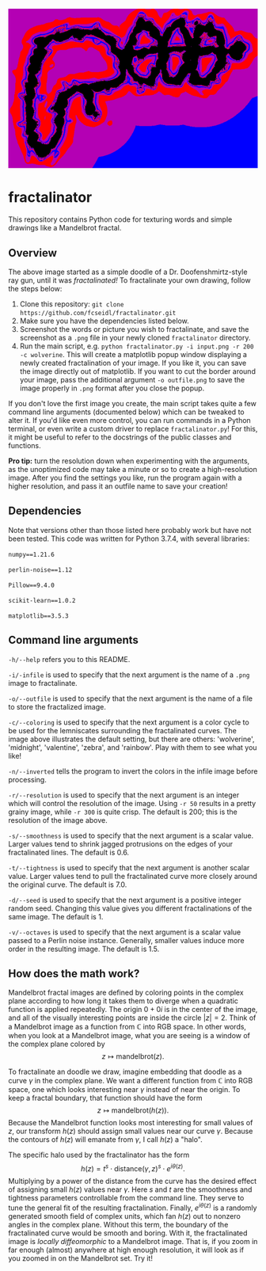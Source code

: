 ![fractalinator](logo.png)

# fractalinator

This repository contains Python code for texturing words and simple drawings like a Mandelbrot fractal. 

## Overview

The above image started as a simple doodle of a Dr. Doofenshmirtz-style ray gun, until it was *fractalinated!* To fractalinate your own drawing, follow the steps below:
1. Clone this repository: ```git clone https://github.com/fcseidl/fractalinator.git```
2. Make sure you have the dependencies listed below.
3. Screenshot the words or picture you wish to fractalinate, and save the screenshot as a ```.png``` file in your newly cloned ```fractalinator``` directory.
4. Run the main script, e.g. ```python fractalinator.py -i input.png -r 200 -c wolverine```. This will create a matplotlib popup window displaying a newly created fractalination of your image. If you like it, you can save the image directly out of matplotlib. If you want to cut the border around your image, pass the additional argument ```-o outfile.png``` to save the image properly in ```.png``` format after you close the popup.

If you don't love the first image you create, the main script takes quite a few command line arguments (documented below) which can be tweaked to alter it. If you'd like even more control, you can run commands in a Python terminal, or even write a custom driver to replace ```fractalinator.py```! For this, it might be useful to refer to the docstrings of the public classes and functions.

**Pro tip:** turn the resolution down when experimenting with the arguments, as the unoptimized code may take a minute or so to create a high-resolution image. After you find the settings you like, run the program again with a higher resolution, and pass it an outfile name to save your creation!

## Dependencies
Note that versions other than those listed here probably work but have not been tested. This code was written for Python 3.7.4, with several libraries:

```numpy==1.21.6```

```perlin-noise==1.12```

```Pillow==9.4.0```

```scikit-learn==1.0.2```

```matplotlib==3.5.3```


## Command line arguments

```-h/--help``` refers you to this README.

```-i/-infile``` is used to specify that the next argument is the name of a ```.png``` image to fractalinate.

```-o/--outfile``` is used to specify that the next argument is the name of a file to store the fractalized image.

```-c/--coloring``` is used to specify that the next argument is a color cycle to be used for the lemniscates surrounding the fractalinated curves. The image above illustrates the default setting, but there are others: 'wolverine', 'midnight', 'valentine', 'zebra', and 'rainbow'. Play with them to see what you like!

```-n/--inverted``` tells the program to invert the colors in the infile image before processing.

```-r/--resolution``` is used to specify that the next argument is an integer which will control the resolution of the image. Using ```-r 50``` results in a pretty grainy image, while ```-r 300``` is quite crisp. The default is 200; this is the resolution of the image above.

```-s/--smoothness``` is used to specify that the next argument is a scalar value. Larger values tend to shrink jagged protrusions on the edges of your fractalinated lines. The default is 0.6.

```-t/--tightness``` is used to specify that the next argument is another scalar value. Larger values tend to pull the fractalinated curve more closely around the original curve. The default is 7.0.

```-d/--seed``` is used to specify that the next argument is a positive integer random seed. Changing this value gives you different fractalinations of the same image. The default is 1.

```-v/--octaves``` is used to specify that the next argument is a scalar value passed to a Perlin noise instance. Generally, smaller values induce more order in the resulting image. The default is 1.5.


## How does the math work?
Mandelbrot fractal images are defined by coloring points in the complex plane according to how long it takes them to diverge when a quadratic function is applied repeatedly. The origin $0 + 0i$ is in the center of the image, and all of the visually interesting points are inside the circle $|z|=2$. Think of a Mandelbrot image as a function from $\mathbb{C}$ into RGB space. In other words, when you look at a Mandelbrot image, what you are seeing is a window of the complex plane colored by $$z \mapsto \text{mandelbrot}(z).$$

To fractalinate an doodle we draw, imagine embedding that doodle as a curve $\gamma$ in the complex plane. We want a different function from $\mathbb{C}$ into RGB space, one which looks interesting near $\gamma$ instead of near the origin. To keep a fractal boundary, that function should have the form $$z \mapsto \text{mandelbrot}(h(z)).$$ Because the Mandelbrot function looks most interesting for small values of $z$, our transform $h(z)$ should assign small values near our curve $\gamma$. Because the contours of $h(z)$ will emanate from $\gamma$, I call $h(z)$ a "halo".

The specific halo used by the fractalinator has the form $$h(z) = t^s \cdot \text{distance}(\gamma, z)^s \cdot e^{i\theta(z)}.$$ Multiplying by a power of the distance from the curve has the desired effect of assigning small $h(z)$ values near $\gamma$. Here $s$ and $t$ are the smoothness and tightness parameters controllable from the command line. They serve to tune the general fit of the resulting fractalination. Finally, $e^{i\theta(z)}$ is a randomly generated smooth field of complex units, which fan $h(z)$ out to nonzero angles in the complex plane. Without this term, the boundary of the fractalinated curve would be smooth and boring. With it, the fractalinated image is *locally diffeomorphic* to a Mandelbrot image. That is, if you zoom in far enough (almost) anywhere at high enough resolution, it will look as if you zoomed in on the Mandelbrot set. Try it!


